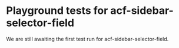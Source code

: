 # Playground tests for acf-sidebar-selector-field
We are still awaiting the first test run for acf-sidebar-selector-field.
